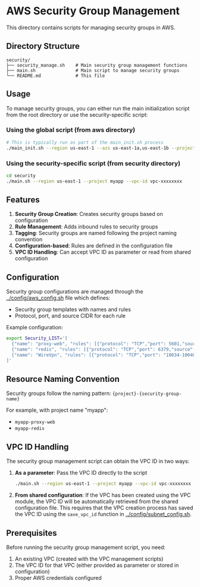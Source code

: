 # AWS Security Group Management

This directory contains scripts for managing security groups in AWS.

## Directory Structure

```
security/
├── security_manage.sh    # Main security group management functions
├── main.sh               # Main script to manage security groups
└── README.md             # This file
```

## Usage

To manage security groups, you can either run the main initialization script from the root directory or use the security-specific script:

### Using the global script (from aws directory)
```bash
# This is typically run as part of the main_init.sh process
./main_init.sh --region us-east-1 --azs us-east-1a,us-east-1b --project myapp
```

### Using the security-specific script (from security directory)
```bash
cd security
./main.sh --region us-east-1 --project myapp --vpc-id vpc-xxxxxxxx
```

## Features

1. **Security Group Creation**: Creates security groups based on configuration
2. **Rule Management**: Adds inbound rules to security groups
3. **Tagging**: Security groups are named following the project naming convention
4. **Configuration-based**: Rules are defined in the configuration file
5. **VPC ID Handling**: Can accept VPC ID as parameter or read from shared configuration

## Configuration

Security group configurations are managed through the [../config/aws_config.sh](../config/aws_config.sh) file which defines:
- Security group templates with names and rules
- Protocol, port, and source CIDR for each rule

Example configuration:
```bash
export Security_LIST='[
  {"name": "proxy-web", "rules": [{"protocol": "TCP","port": 5601,"source": "10.3.0.0/16"}]},
  {"name": "redis", "rules": [{"protocol": "TCP","port": 6379,"source": "10.3.0.0/16"}]},
  {"name": "WireVpn", "rules": [{"protocol": "TCP","port": "10034-10040","source": "10.3.0.0/16"}]}
]'
```

## Resource Naming Convention

Security groups follow the naming pattern: `{project}-{security-group-name}`

For example, with project name "myapp":
- `myapp-proxy-web`
- `myapp-redis`

## VPC ID Handling

The security group management script can obtain the VPC ID in two ways:

1. **As a parameter**: Pass the VPC ID directly to the script
   ```bash
   ./main.sh --region us-east-1 --project myapp --vpc-id vpc-xxxxxxxx
   ```

2. **From shared configuration**: If the VPC has been created using the VPC module, 
   the VPC ID will be automatically retrieved from the shared configuration file.
   This requires that the VPC creation process has saved the VPC ID using the 
   `save_vpc_id` function in [../config/subnet_config.sh](../config/subnet_config.sh).

## Prerequisites

Before running the security group management script, you need:
1. An existing VPC (created with the VPC management scripts)
2. The VPC ID for that VPC (either provided as parameter or stored in configuration)
3. Proper AWS credentials configured
